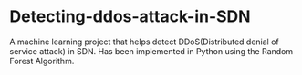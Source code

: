 # Detecting-ddos-attack-in-SDN
A machine learning project that helps detect DDoS(Distributed denial of service attack) in SDN. Has been implemented in Python using the Random Forest Algorithm.
